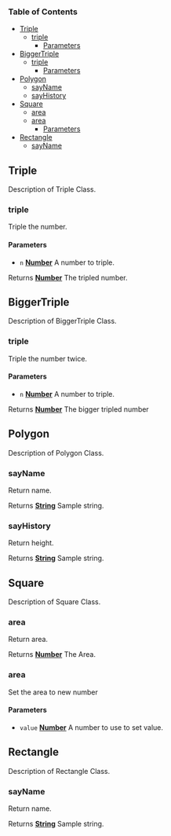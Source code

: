 <!-- Generated by documentation.js. Update this documentation by updating the source code. -->

### Table of Contents

-   [Triple][1]
    -   [triple][2]
        -   [Parameters][3]
-   [BiggerTriple][4]
    -   [triple][5]
        -   [Parameters][6]
-   [Polygon][7]
    -   [sayName][8]
    -   [sayHistory][9]
-   [Square][10]
    -   [area][11]
    -   [area][12]
        -   [Parameters][13]
-   [Rectangle][14]
    -   [sayName][15]

## Triple

Description of Triple Class.

### triple

Triple the number.

#### Parameters

-   `n` **[Number][16]** A number to triple.

Returns **[Number][16]** The tripled number.

## BiggerTriple

Description of BiggerTriple Class.

### triple

Triple the number twice.

#### Parameters

-   `n` **[Number][16]** A number to triple.

Returns **[Number][16]** The bigger tripled number

## Polygon

Description of Polygon Class.

### sayName

Return name.

Returns **[String][17]** Sample string.

### sayHistory

Return height.

Returns **[String][17]** Sample string.

## Square

Description of Square Class.

### area

Return area.

Returns **[Number][16]** The Area.

### area

Set the area to new number

#### Parameters

-   `value` **[Number][16]** A number to use to set value.

## Rectangle

Description of Rectangle Class.

### sayName

Return name.

Returns **[String][17]** Sample string.

[1]: #triple

[2]: #triple-1

[3]: #parameters

[4]: #biggertriple

[5]: #triple-2

[6]: #parameters-1

[7]: #polygon

[8]: #sayname

[9]: #sayhistory

[10]: #square

[11]: #area

[12]: #area-1

[13]: #parameters-2

[14]: #rectangle

[15]: #sayname-1

[16]: https://developer.mozilla.org/docs/Web/JavaScript/Reference/Global_Objects/Number

[17]: https://developer.mozilla.org/docs/Web/JavaScript/Reference/Global_Objects/String
